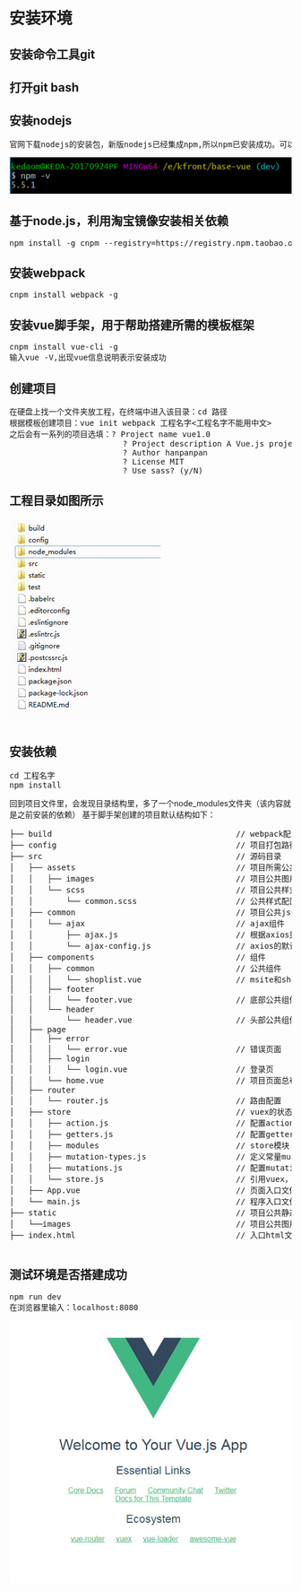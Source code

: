 # 安装环境
## 安装命令工具git
## 打开git bash
## 安装nodejs
<pre>官网下载nodejs的安装包，新版nodejs已经集成npm,所以npm已安装成功。可以用node -V和npm -V来测试是否安装成功。如下图：</pre>
![image](https://raw.githubusercontent.com/Sumahan/vue2.0-/master/screenshot/1.png)
## 基于node.js，利用淘宝镜像安装相关依赖
<pre>npm install -g cnpm --registry=https://registry.npm.taobao.org</pre>
## 安装webpack
<pre>cnpm install webpack -g</pre>
## 安装vue脚手架，用于帮助搭建所需的模板框架
<pre>
cnpm install vue-cli -g
输入vue -V,出现vue信息说明表示安装成功
</pre>
## 创建项目
<pre>
在硬盘上找一个文件夹放工程，在终端中进入该目录：cd 路径
根据模板创建项目：vue init webpack 工程名字<工程名字不能用中文>
之后会有一系列的项目选填：? Project name vue1.0
                        ? Project description A Vue.js project
                        ? Author hanpanpan
                        ? License MIT
                        ? Use sass? (y/N)
</pre>

## 工程目录如图所示
![image](https://raw.githubusercontent.com/Sumahan/vue2.0-/master/screenshot/4.jpg)

## 安装依赖
<pre>
cd 工程名字
npm install
</pre>
回到项目文件里，会发现目录结构里，多了一个node_modules文件夹（该内容就是之前安装的依赖）
基于脚手架创建的项目默认结构如下：
<pre>
├── build                                       // webpack配置文件
├── config                                      // 项目打包路径
├── src                                         // 源码目录
│   ├── assets                                  // 项目所需公共静态资源，如图片，css等
│   │   ├── images                              // 项目公共图片资源
│   │   └── scss                                // 项目公共样式资源
│   │       └── common.scss                     // 公共样式配置文件
│   ├── common                                  // 项目公共js资源
│   │   └── ajax                                // ajax组件
│   │       ├── ajax.js                         // 根据axios封装出来的Ajax
│   │       └── ajax-config.js                  // axios的默认配置项
│   ├── components                              // 组件
│   │   ├── common                              // 公共组件
│   │   │   └── shoplist.vue                    // msite和shop页面的餐馆列表公共组件
│   │   ├── footer
│   │   │   └── footer.vue                      // 底部公共组件
│   │   └── header
│   │       └── header.vue                      // 头部公共组件
│   ├── page
│   │   ├── error
│   │   │   └── error.vue                       // 错误页面
│   │   ├── login
│   │   │   └── login.vue                       // 登录页
│   │   └── home.vue                            // 项目页面总布局
│   ├── router
│   │   └── router.js                           // 路由配置
│   ├── store                                   // vuex的状态管理
│   │   ├── action.js                           // 配置actions
│   │   ├── getters.js                          // 配置getters
│   │   ├── modules                             // store模块
│   │   ├── mutation-types.js                   // 定义常量muations名
│   │   ├── mutations.js                        // 配置mutations
│   │   └── store.js                            // 引用vuex，创建store
│   ├── App.vue                                 // 页面入口文件
│   └── main.js                                 // 程序入口文件，加载各种公共组件
├── static                                      // 项目公共静态资源，如图片等
│   └──images                                   // 项目公共图片资源
├── index.html                                  // 入口html文件

</pre>

## 测试环境是否搭建成功
<pre>
npm run dev
在浏览器里输入：localhost:8080
</pre>
![image](https://raw.githubusercontent.com/Sumahan/vue2.0-/master/screenshot/5.jpg)
